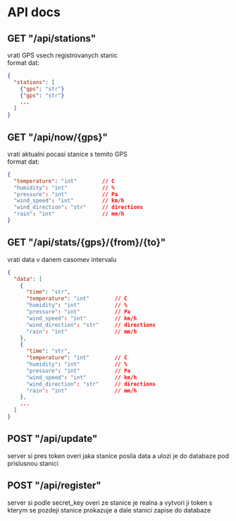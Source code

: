 # API docs

## GET "/api/stations"
vrati GPS vsech registrovanych stanic <br/> 
format dat:
```json
{
  "stations": [
    {"gps": "str"}
    {"gps": "str"}
    ...
  ]
}
```

## GET "/api/now/{gps}"
vrati aktualni pocasi stanice s temito GPS <br/> 
format dat:
```json
{
  "temperature": "int"        // C
  "humidity": "int"           // %
  "pressure": "int"           // Pa
  "wind_speed": "int"         // km/h
  "wind_direction": "str"     // directions
  "rain": "int"               // mm/h 
}
```

## GET "/api/stats/{gps}/{from}/{to}"
vrati data v danem casomev intervalu <br/>
```json
{
  "data": [
    {
      "time": "str",
      "temperature": "int"        // C
      "humidity": "int"           // %
      "pressure": "int"           // Pa
      "wind_speed": "int"         // km/h
      "wind_direction": "str"     // directions
      "rain": "int"               // mm/h 
    },
    {
      "time": "str",
      "temperature": "int"        // C
      "humidity": "int"           // %
      "pressure": "int"           // Pa
      "wind_speed": "int"         // km/h
      "wind_direction": "str"     // directions
      "rain": "int"               // mm/h 
    },
    ...
  ]
}
```

## POST "/api/update"
server si pres token overi jaka stanice posila data a ulozi je do databaze pod prislusnou stanici

## POST "/api/register"
server si podle secret_key overi ze stanice je realna a vytvori ji token s kterym se pozdeji stanice prokazuje a dale stanici zapise do databaze
